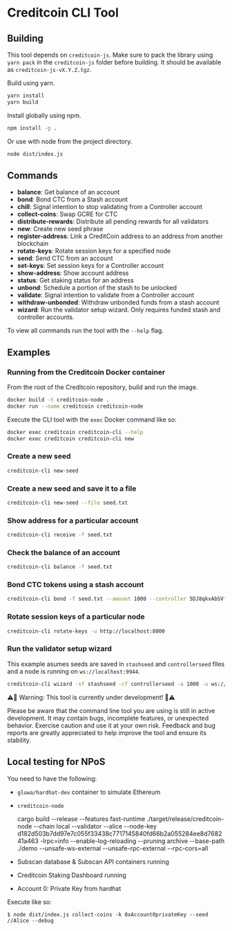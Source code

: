 # Creditcoin CLI Tool

## Building

This tool depends on `creditcoin-js`.
Make sure to pack the library using `yarn pack` in the `creditcoin-js` folder before building.
It should be available as `creditcoin-js-vX.Y.Z.tgz`.

Build using yarn.

```bash
yarn install
yarn build
```

Install globally using npm.

```bash
npm install -g .
```

Or use with node from the project directory.

```bash
node dist/index.js
```

## Commands

- **balance**:            Get balance of an account
- **bond**:               Bond CTC from a Stash account
- **chill**:              Signal intention to stop validating from a Controller account
- **collect-coins**:      Swap GCRE for CTC
- **distribute-rewards**: Distribute all pending rewards for all validators
- **new**:                Create new seed phrase
- **register-address**:   Link a CreditCoin address to an address from another blockchain
- **rotate-keys**:        Rotate session keys for a specified node
- **send**:               Send CTC from an account
- **set-keys**:           Set session keys for a Controller account
- **show-address**:       Show account address
- **status**:             Get staking status for an address
- **unbond**:             Schedule a portion of the stash to be unlocked
- **validate**:           Signal intention to validate from a Controller account
- **withdraw-unbonded**:  Withdraw unbonded funds from a stash account
- **wizard**:             Run the validator setup wizard. Only requires funded stash and controller accounts.

To view all commands run the tool with the `--help` flag.

## Examples

### Running from the Creditcoin Docker container

From the root of the Creditcoin repository, build and run the image.

```bash
docker build -t creditcoin-node .
docker run --name creditcoin creditcoin-node
```

Execute the CLI tool with the `exec` Docker command like so:

```bash
docker exec creditcoin creditcoin-cli --help
docker exec creditcoin creditcoin-cli new
```

### Create a new seed

```bash
creditcoin-cli new-seed
```

### Create a new seed and save it to a file

```bash
creditcoin-cli new-seed --file seed.txt
```

### Show address for a particular account

```bash
creditcoin-cli receive -f seed.txt
```

### Check the balance of an account

```bash
creditcoin-cli balance -f seed.txt
```

### Bond CTC tokens using a stash account

```bash
creditcoin-cli bond -f seed.txt --amount 1000 --controller 5DJ8qkxAbSVfyvorNBKt4BwDR9hUUzH8aqofuTAMTkLZtpv9
```

### Rotate session keys of a particular node

```bash
creditcoin-cli rotate-keys -u http://localhost:8000
```

### Run the validator setup wizard
This example asumes seeds are saved in `stashseed` and `controllerseed` files and a node is running on `ws://localhost:9944`.

```bash
creditcoin-cli wizard -sf stashseed -cf controllerseed -a 1000 -u ws://localhost:9944
```

⚠️🔧 Warning: This tool is currently under development! 🔧⚠️

Please be aware that the command line tool you are using is still in active development.
It may contain bugs, incomplete features, or unexpected behavior.
Exercise caution and use it at your own risk.
Feedback and bug reports are greatly appreciated to help improve the tool and ensure its stability.

## Local testing for NPoS

You need to have the following:
- `gluwa/hardhat-dev` container to simulate Ethereum
- `creditcoin-node`

    cargo build --release --features fast-runtime
    ./target/release/creditcoin-node --chain local --validator --alice --node-key d182d503b7dd97e7c055f33438c7717145840fd66b2a055284ee8d768241a463 -lrpc=info --enable-log-reloading --pruning archive --base-path ./demo --unsafe-ws-external --unsafe-rpc-external --rpc-cors=all

- Subscan database & Subscan API containers running
- Creditcoin Staking Dashboard running
- Account 0: Private Key from hardhat

Execute like so:

    $ node dist/index.js collect-coins -k 0xAccount0privateKey --seed //Alice --debug
